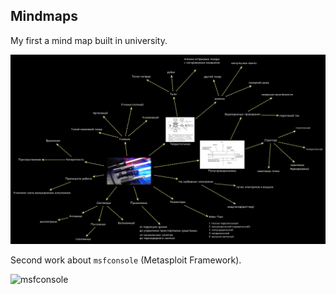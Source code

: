## Mindmaps

My first a mind map built in university.

![Lasers](./Лазеры.png)

Second work about `msfconsole` (Metasploit Framework).

![msfconsole](./Msconsole.gif)
